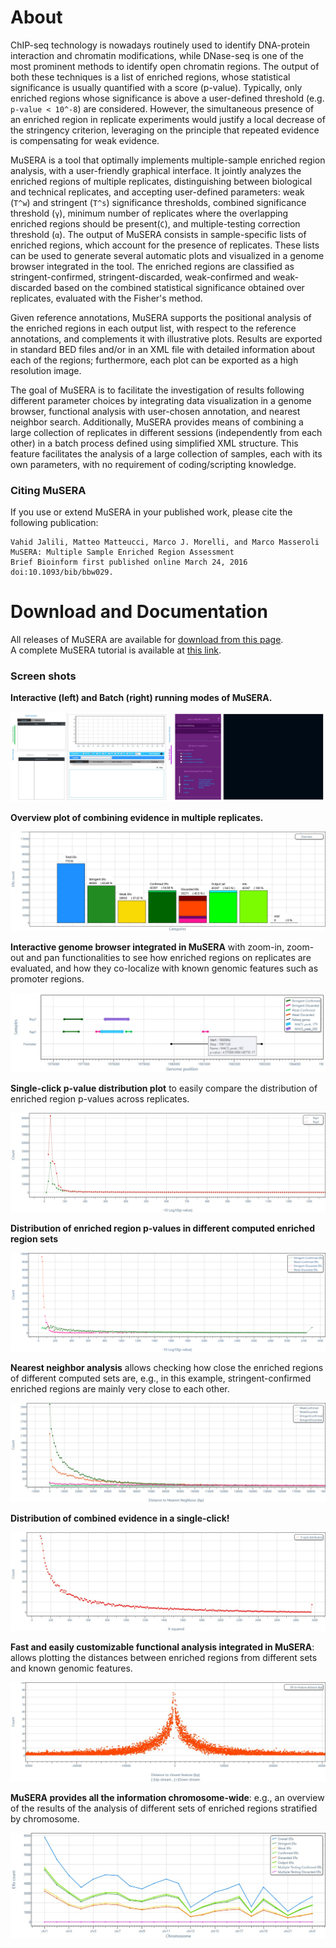 # About

ChIP-seq technology is nowadays routinely used to identify DNA-protein interaction and chromatin modifications,
while DNase-seq is one of the most prominent methods to identify open chromatin regions. The output of both 
these techniques is a list of enriched regions, whose statistical significance is usually quantified with a
score (p-value). Typically, only enriched regions whose significance is above a user-defined threshold (e.g.
`p-value < 10^-8`) are considered. However, the simultaneous presence of an enriched region in replicate 
experiments would justify a local decrease of the stringency criterion, leveraging on the principle that 
repeated evidence is compensating for weak evidence.

MuSERA is a tool that optimally implements multiple-sample enriched region analysis, with a user-friendly graphical
interface. It jointly analyzes the enriched regions of multiple replicates, distinguishing between biological and
technical replicates, and accepting user-defined parameters: weak (`T^w`) and stringent (`T^s`) significance 
thresholds, combined significance threshold (`γ`), minimum number of replicates where the overlapping enriched 
regions should be present(`C`), and multiple-testing correction threshold (`α`).  The output of MuSERA consists 
in sample-specific lists of enriched regions, which account for the presence of replicates. These lists can be 
used to generate several automatic plots and visualized in a genome browser integrated in the tool. The enriched
regions are classified as stringent-confirmed, stringent-discarded, weak-confirmed and weak-discarded based on the
combined statistical significance obtained over replicates, evaluated with the Fisher's method. 

Given reference annotations, MuSERA supports the positional analysis of the enriched regions in each output list,
with respect to the reference annotations, and complements it with illustrative plots. Results are exported in 
standard BED files and/or in an XML file with detailed information about each of the regions; furthermore, each
plot can be exported as a high resolution image.

The goal of MuSERA is to facilitate the investigation of results following different parameter choices by 
integrating data visualization in a genome browser, functional analysis with user-chosen annotation, and 
nearest neighbor search. Additionally, MuSERA provides means of combining a large collection of replicates
in different sessions (independently from each other) in a batch process defined using simplified XML structure.
This feature facilitates the analysis of a large collection of samples, each with its own parameters, with no
requirement of coding/scripting knowledge.



### Citing MuSERA
If you use or extend MuSERA in your published work, please cite the following publication:

    Vahid Jalili, Matteo Matteucci, Marco J. Morelli, and Marco Masseroli 
    MuSERA: Multiple Sample Enriched Region Assessment
    Brief Bioinform first published online March 24, 2016 doi:10.1093/bib/bbw029.


# Download and Documentation 
All releases of MuSERA are available for [download from this page](https://github.com/Genometric/MuSERA/tree/master/Downloads).<br/> 
A complete MuSERA tutorial is available at [this link](http://www.bioinformatics.deib.polimi.it/genomic_computing/MUSERA/packages/MuSERAUserManual.pdf).


### Screen shots 

**Interactive (left) and Batch (right) running modes of MuSERA.**

![](docs/interfaces.jpg)


**Overview plot of combining evidence in multiple replicates.**

![](docs/overview.jpg)


**Interactive genome browser integrated in MuSERA** with zoom-in, zoom-out and pan functionalities to see how enriched regions on replicates are evaluated, and how they co-localize with known genomic features such as promoter regions.

![](docs/igb2.jpg)


**Single-click p-value distribution plot** to easily compare the distribution of enriched region p-values across replicates.

![](docs/pValueDis.jpg)


**Distribution of enriched region p-values in different computed enriched region sets** 

![](docs/3rdClassification.png)


**Nearest neighbor analysis** allows checking how close the enriched regions of different computed sets are, e.g., in this example, stringent-confirmed enriched regions are mainly very close to each other.

![](docs/nnd.jpg)


**Distribution of combined evidence in a single-click!**

![](docs/x-squared.jpg)


**Fast and easily customizable functional analysis integrated in MuSERA**: allows plotting the distances between enriched regions from different sets and known genomic features.

![](docs/funcAna.jpg)


**MuSERA provides all the information chromosome-wide**: e.g., an overview of the results of the analysis of different sets of enriched regions stratified by chromosome.

![](docs/ChrWide.jpg)


